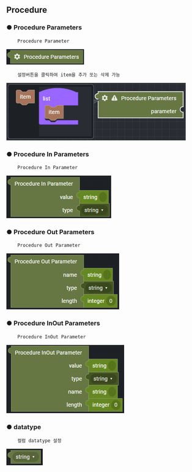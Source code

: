 ## Procedure

### ● Procedure Parameters

        Procedure Parameter

![](../../../img/assets/image%20%28234%29.png)

        설정버튼을 클릭하여 item을 추가 또는 삭제 가능

![](../../../img/assets/image%20%28283%29.png)

### ● Procedure In Parameters

        Procedure In Parameter

![](../../../img/assets/image%20%28232%29.png)

### ● Procedure Out Parameters

        Procedure Out Parameter

![](../../../img/assets/image%20%28279%29.png)

### ● Procedure InOut Parameters

        Procedure InOut Parameter

![](../../../img/assets/image%20%28295%29.png)

### ● datatype

        컬럼 datatype 설정

![type : string, integer, boolean, null, cursor](../../../img/assets/image%20%28223%29.png)

